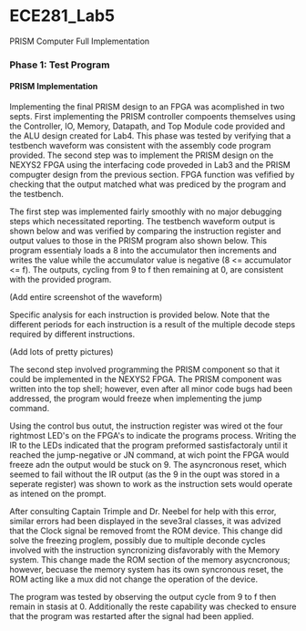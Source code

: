ECE281_Lab5
===========

PRISM Computer Full Implementation


### Phase 1: Test Program

#### PRISM Implementation

Implementing the final PRISM design to an FPGA was acomplished in two septs. First implementing the PRISM controller compoents themselves using the Controller, IO, Memory, Datapath, and Top Module code provided and the ALU design created for Lab4. This phase was tested by verifying that a testbench waveform was consistent with the assembly code program provided. The second step was to implement the PRISM design on the NEXYS2 FPGA using the interfacing code proveded in Lab3 and the PRISM compugter design from the previous section. FPGA function was vefified by checking that the output matched what was prediced by the program and the testbench.

The first step was implemented fairly smoothly with no major debugging steps which necessitated reporting. The testbench waveform output is shown below and was verified by comparing the instruction register and output values to those in the PRISM program also shown below. This program essentialy loads a 8 into the accumulator then increments and  writes the value while the accumulator value is negative (8 <= accumulator <= f). The outputs, cycling from 9 to f then remaining at 0, are consistent with the provided program.

(Add entire screenshot of the waveform)

Specific analysis for each instruction is provided below. Note that the different periods for each instruction is a result of the multiple decode steps required by different instructions.

(Add lots of pretty pictures)

The second step involved programming the PRISM component so that it could be implemented in the NEXYS2 FPGA. The PRISM component was written into the top shell; however, even after all minor code bugs had been addressed, the program would freeze when implementing the jump command. 

Using the control bus outut, the instruction register was wired ot the four rightmost LED's on the FPGA's to indicate the programs process. Writing the IR to the LEDs indicated that the program preformed sastisfactoraly until it reached the jump-negative or JN command, at wich point the FPGA would freeze adn the output would be stuck on 9. The asyncronous reset, which seemed to fail without the IR output (as the 9 in the oupt was stored in a seperate register) was shown to work as the instruction sets would operate as intened on the prompt.

After consulting Captain Trimple and Dr. Neebel for help with this error, similar errors had been displayed in the seve3ral classes, it was advized that the Clock signal be removed fromt the ROM device.  This change did solve the freezing proglem, possibly due to multiple deconde cycles involved with the instruction syncronizing disfavorably with the Memory system. This change made the ROM section of the memory asycncronous; however, becuase the memory system has its own syncronous reset, the ROM acting like a mux did not change the operation of the device. 

The program was tested by observing the output cycle from 9 to f then remain in stasis at 0. Additionally the reste capability was checked to ensure that the program was restarted after the signal had been applied.
